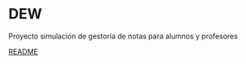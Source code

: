 # DEW
Proyecto simulación de gestoría de notas para alumnos y profesores

[README](DEW/DOCS/memoriaNOL2021.md)

